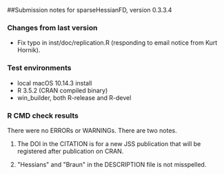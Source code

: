 ##Submission notes for sparseHessianFD, version 0.3.3.4

### Changes from last version

-  Fix typo in inst/doc/replication.R (responding to email notice from
   Kurt Hornik).

### Test environments

-  local macOS 10.14.3 install
-  R 3.5.2 (CRAN compiled binary)
-  win_builder, both R-release and R-devel

### R CMD check results

There were no ERRORs or WARNINGs.  There are two notes.

1.  The DOI in the CITATION is for a new JSS publication that will be registered after
   publication on CRAN.

2.  "Hessians" and "Braun" in the DESCRIPTION file is not misspelled.

